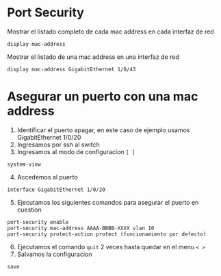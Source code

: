 # Port Security

Mostrar el listado completo de cada mac address en cada interfaz de red
```
display mac-address
```
Mostrar el listado de una mac address en una interfaz de red
```
display mac-address GigabitEthernet 1/0/43
```

# Asegurar un puerto con una mac address
1. Identificar el puerto apagar, en este caso de ejemplo usamos GigabitEthernet 1/0/20
2. Ingresamos por ssh al switch
3. Ingresamos al modo de configuracion ```[ ]```
```
system-view
```
4. Accedemos al puerto
```
interface GigabitEthernet 1/0/20
```
5. Ejecutamos los siguientes comandos para asegurar el puerto en cuestion
```
port-security enable
port-security mac-address AAAA-BBBB-XXXX vlan 10
port-security protect-action protect (funcionamiento por defecto)
```
6. Ejecutamos el comando ```quit``` 2 veces hasta quedar en el menu ```< >```
7. Salvamos la configuracion
```
save
```